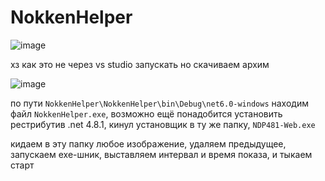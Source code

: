 # NokkenHelper

![image](https://github.com/user-attachments/assets/b079624a-e5a8-4638-8ceb-0ec22461f1f7)

хз как это не через vs studio запускать но скачиваем архим

![image](https://github.com/user-attachments/assets/b4758a53-7d0d-4e5c-8400-db061d668d39)

по пути `NokkenHelper\NokkenHelper\bin\Debug\net6.0-windows` находим файл `NokkenHelper.exe`, возможно ещё понадобится установить рестрибутив .net 4.8.1, кинул установщик в ту же папку, `NDP481-Web.exe`

кидаем в эту папку любое изображение, удаляем предыдущее, запускаем exe-шник, выставляем интервал и время показа, и тыкаем старт

